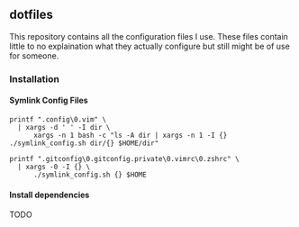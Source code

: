 ## dotfiles

This repository contains all the configuration files I use. These files contain
little to no explaination what they actually configure but still might be of use
for someone.


### Installation
#### Symlink Config Files
```
printf ".config\0.vim" \
  | xargs -d ' ' -I dir \
      xargs -n 1 bash -c "ls -A dir | xargs -n 1 -I {} ./symlink_config.sh dir/{} $HOME/dir"

printf ".gitconfig\0.gitconfig.private\0.vimrc\0.zshrc" \
  | xargs -0 -I {} \
      ./symlink_config.sh {} $HOME
```

#### Install dependencies
TODO
